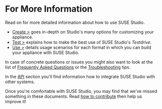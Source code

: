 # For More Information

Read on for more detailed information about how to use SUSE Studio.

* [Create >](../create/index.html) goes in-depth on Studio's many
  options for customizing your appliance.
* [Test >](../test/index.html) explains how to make the best use of
  SUSE Studio's *Testdrive*.
* [Use >](../use/index.html) details usage scenarios for each format
  in which you can build your appliance with SUSE Studio.

In case of concrete questions or issues you might also want to look at
the list of [Frequently Asked Questions](../faq.html) or the
[Troubleshooting](../troubleshoot.html) tips.

In the [API](../api/index.html) section you'll find information how to
integrate SUSE Studio with other systems.

Once you're comfortable with SUSE Studio, you may find that we've missed
something in these documents. Read [how to contribute](../contribute.html)
then help us improve it!
